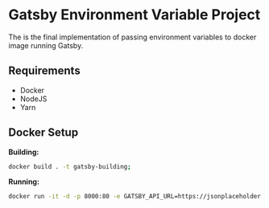 # Gatsby Environment Variable Project

The is the final implementation of passing environment variables to docker image running Gatsby.

## Requirements

- Docker
- NodeJS
- Yarn

## Docker Setup

**Building:**

```bash
docker build . -t gatsby-building;
```

**Running:**

```bash
docker run -it -d -p 8000:80 -e GATSBY_API_URL=https://jsonplaceholder.typicode.com --name gatsby gatsby-building;
```
